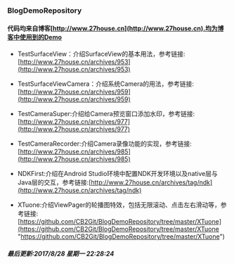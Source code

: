 ### BlogDemoRepository

#### 代码均来自博客[http://www.27house.cn](http://www.27house.cn).均为博客中使用到的Demo

+ TestSurfaceView：介绍SurfaceView的基本用法，参考链接:[http://www.27house.cn/archives/953](http://www.27house.cn/archives/953)

+ TestSurfaceViewCamera：介绍系统Camera的用法，参考链接:[http://www.27house.cn/archives/959](http://www.27house.cn/archives/959)

+ TestCameraSuper:介绍给Camera预览窗口添加水印，参考链接:[http://www.27house.cn/archives/977](http://www.27house.cn/archives/977)

+ TestCameraRecorder:介绍Camera录像功能的实现，参考链接:[http://www.27house.cn/archives/985](http://www.27house.cn/archives/985)
+ NDKFirst:介绍在Android Studio环境中配置NDK开发环境以及native层与Java层的交互，参考链接:[http://www.27house.cn/archives/tag/ndk](http://www.27house.cn/archives/tag/ndk)

+ XTuone:介绍ViewPager的轮播图特效，包括无限滚动、点击左右滑动等，参考链接:[https://github.com/CB2Git/BlogDemoRepository/tree/master/XTuone](https://github.com/CB2Git/BlogDemoRepository/tree/master/XTuone "https://github.com/CB2Git/BlogDemoRepository/tree/master/XTuone")

##### 最后更新:2017/8/28 星期一 22:28:24 